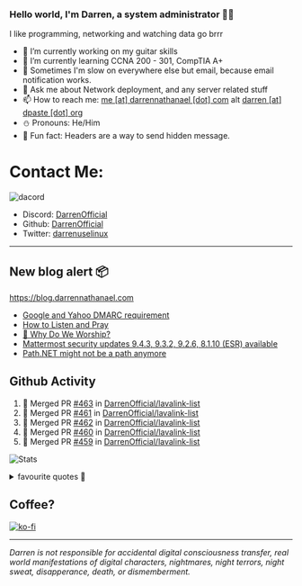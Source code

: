 ### Hello world, I'm Darren, a system administrator 👨‍💻
I like programming, networking and watching data go brrr


- 🔭 I’m currently working on my guitar skills
- 🌴 I’m currently learning CCNA 200 - 301, CompTIA A+ 
- 🚀 Sometimes I'm slow on everywhere else but email, because email notification works.
- 💬 Ask me about Network deployment, and any server related stuff 
- 📫 How to reach me: [me [at] darrennathanael [dot] com](mailto:me@darrennathanael.com) alt [darren [at] dpaste [dot] org](mailto:darren@dpaste.org)
- ⛄️ Pronouns: He/Him
- 🍪 Fun fact: Headers are a way to send hidden message.

# Contact Me:

![dacord](https://discord.c99.nl/widget/theme-4/508296903960821771.png)

- Discord: [DarrenOfficial](https://discord.darrennathanael.com)
- Github: [DarrenOfficial](https://github.com/DarrenOfficial)
- Twitter: [darrenuselinux](https://twitter.com/darrenuselinux)


---
## New blog alert 📦
https://blog.darrennathanael.com
<!-- BLOG-POST-LIST:START -->
- [Google and Yahoo DMARC requirement](https://blog.darrennathanael.com/posts/dmarc-it/)
- [How to Listen and Pray](https://blog.darrennathanael.com/posts/how-to-listen-and-pray/)
- [🙌 Why Do We Worship?](https://blog.darrennathanael.com/posts/why-do-we-worship/)
- [Mattermost security updates 9.4.3, 9.3.2, 9.2.6, 8.1.10 &lpar;ESR&rpar; available](https://blog.darrennathanael.com/posts/mattermost-security-updates-9-4-3-9-3-2-9-2-6-8-1-10-esr-available/)
- [Path.NET might not be a path anymore](https://blog.darrennathanael.com/posts/path-no-path/)
<!-- BLOG-POST-LIST:END -->

## Github Activity
<!--START_SECTION:activity-->
1. 🎉 Merged PR [#463](https://github.com/DarrenOfficial/lavalink-list/pull/463) in [DarrenOfficial/lavalink-list](https://github.com/DarrenOfficial/lavalink-list)
2. 🎉 Merged PR [#461](https://github.com/DarrenOfficial/lavalink-list/pull/461) in [DarrenOfficial/lavalink-list](https://github.com/DarrenOfficial/lavalink-list)
3. 🎉 Merged PR [#462](https://github.com/DarrenOfficial/lavalink-list/pull/462) in [DarrenOfficial/lavalink-list](https://github.com/DarrenOfficial/lavalink-list)
4. 🎉 Merged PR [#460](https://github.com/DarrenOfficial/lavalink-list/pull/460) in [DarrenOfficial/lavalink-list](https://github.com/DarrenOfficial/lavalink-list)
5. 🎉 Merged PR [#459](https://github.com/DarrenOfficial/lavalink-list/pull/459) in [DarrenOfficial/lavalink-list](https://github.com/DarrenOfficial/lavalink-list)
<!--END_SECTION:activity-->


![Stats](https://github-readme-stats.vercel.app/api?username=DarrenOfficial&layout=compact&hide_border=true&hide_title=true&count_private=true&include_all_commits=true&show_icons=true&bg_color=00000000&text_color=c3c6ce&icon_color=4e64f7)


<details>
<summary>favourite quotes 🍻</summary>
<br>
<i>"Always trust what others say or write without ever questioning them. Especially their code."</i> -Albert Einstein
<br><br>
  <i>"If she this easy, then she prolly got a diseasy"</i> -Dr Martin Luther King
  <br><br>
  <i>"If a woman is giving you what you want, it is deception."</i> -Sun Tzu, Art of War
</details>


## Coffee?

[![ko-fi](https://ko-fi.com/img/githubbutton_sm.svg)](https://ko-fi.com/R6R1311CB)

---

_Darren is not responsible for accidental digital consciousness transfer, real world manifestations of digital characters, nightmares, night terrors, night sweat, disapperance, death, or dismemberment._

